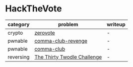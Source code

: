 # HackTheVote

category | problem | writeup
--- | --- | ---
crypto | [zerovote](crypto/zerovote) | -
pwnable | [comma-club-revenge](pwnable/comma-club-revenge) | -
pwnable | [comma-club](pwnable/comma-club) | -
reversing | [The Thirty Twodle Challenge](reversing/The%20Thirty%20Twodle%20Challenge) | -
